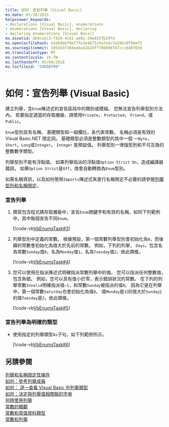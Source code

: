 ```yaml
---
title: 如何：宣告列舉 (Visual Basic)
ms.date: 07/20/2015
helpviewer_keywords:
- declarations [Visual Basic], enumerations
- enumerations [Visual Basic], declaring
- declaring enumerations [Visual Basic]
ms.assetid: db4ca1c3-f429-4c81-ae81-29e0157b29fd
ms.openlocfilehash: e2dbdbbf6bf7fe3e4b71cbe7edc7a19b18f96ef2
ms.sourcegitcommit: 3d5d33f384eeba41b2dff79d096f47ccc8d8f03d
ms.translationtype: MT
ms.contentlocale: zh-TW
ms.lasthandoff: 05/04/2018
ms.locfileid: "33650799"
---
```

# <a name="how-to-declare-enumerations-visual-basic"></a>如何：宣告列舉 (Visual Basic)
建立列舉，含`Enum`陳述式的宣告區段中的類別或模組。 您無法宣告列舉型別方法內。 若要指定適當的存取層級，請使用`Private`， `Protected`， `Friend`，或`Public`。  
  
 `Enum`型別具有名稱、 基礎類型和一組欄位，各代表常數。 名稱必須是有效的 Visual Basic.NET 限定詞。 基礎類型必須是整數類型的其中一個 —`Byte`， `Short`，`Long`或`Integer`。 `Integer` 是預設值。 列舉型別一律強型別和不可互換的整數數字類型。  
  
 列舉型別不能有浮點值。 如果列舉指派的浮點值`Option Strict On`，造成編譯器錯誤。 如果`Option Strict`是`Off`，值會自動轉換為`Enum`型別。  
  
 如需名稱資訊，以及如何使用`Imports`陳述式來進行名稱限定不必要的請參閱[列舉型別和名稱限定](../../../../visual-basic/programming-guide/language-features/constants-enums/enumerations-and-name-qualification.md)。  
  
### <a name="to-declare-an-enumeration"></a>宣告列舉  
  
1.  撰寫包含程式碼存取層級中，宣告`Enum`關鍵字和有效的名稱，如同下列範例中，其中每個宣告不同`Enum`。  
  
     [!code-vb[VbEnumsTask#3](../../../../visual-basic/language-reference/statements/codesnippet/VisualBasic/how-to-declare-enumerations_1.vb)]  
  
2.  列舉型別中定義的常數。 根據預設，第一個常數列舉型別會初始化為`0`，而後續的常數會初始化為值大於先前的常數。 例如，下列的列舉， `Days`，包含名為常數`Sunday`值`0`，名為`Monday`值`1`，名為`Tuesday`值`2`，依此類推。  
  
     [!code-vb[VbEnumsTask#4](../../../../visual-basic/language-reference/statements/codesnippet/VisualBasic/how-to-declare-enumerations_2.vb)]  
  
3.  您可以使用在指派陳述式明確指派常數列舉中的值。 您可以指派任何整數值，包含負號。 例如，您可以具有值小於零，表示錯誤狀況的常數。 在下列的列舉常數`Invalid`明確指派值`–1`，和常數`Sunday`被指派的值`0`。 因為它是在列舉中，第一個常數`Saturday`也會初始化為值`0`。 值`Monday`是`1`(的值大於`Sunday`); 的值`Tuesday`是`2`，依此類推。  
  
     [!code-vb[VbEnumsTask#5](../../../../visual-basic/language-reference/statements/codesnippet/VisualBasic/how-to-declare-enumerations_3.vb)]  
  
### <a name="to-declare-an-enumeration-as-an-explicit-type"></a>宣告列舉為明確的類型  
  
-   使用指定的列舉類型`As`子句，如下列範例所示。  
  
     [!code-vb[VbEnumsTask#6](../../../../visual-basic/language-reference/statements/codesnippet/VisualBasic/how-to-declare-enumerations_4.vb)]  
  
## <a name="see-also"></a>另請參閱  
 [列舉和名稱限定性條件](../../../../visual-basic/programming-guide/language-features/constants-enums/enumerations-and-name-qualification.md)  
 [如何：參考列舉成員](../../../../visual-basic/programming-guide/language-features/constants-enums/how-to-refer-to-an-enumeration-member.md)  
 [如何： 逐一查看 Visual Basic 中列舉類型](../../../../visual-basic/programming-guide/language-features/constants-enums/how-to-iterate-through-an-enumeration.md)  
 [如何：決定與列舉值相關聯的字串](../../../../visual-basic/programming-guide/language-features/constants-enums/how-to-determine-the-string-associated-with-an-enumeration-value.md)  
 [何時使用列舉](../../../../visual-basic/programming-guide/language-features/constants-enums/when-to-use-an-enumeration.md)  
 [常數的概觀](../../../../visual-basic/programming-guide/language-features/constants-enums/constants-overview.md)  
 [常數和常值資料類型](../../../../visual-basic/programming-guide/language-features/constants-enums/constant-and-literal-data-types.md)  
 [常數和列舉](../../../../visual-basic/language-reference/constants-and-enumerations.md)

